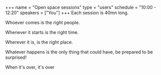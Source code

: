 +++
name = "Open space sessions"
type = "users"
schedule = "10:00 - 12:20"
speakers = ["You"]
+++
Each session is 40mn long.

Whoever comes is the right people.

Whenever it starts is the right time.

Wherever it is, is the right place.

Whatever happens is the only thing that could have, be prepared to be surprised!

When it's over, it's over